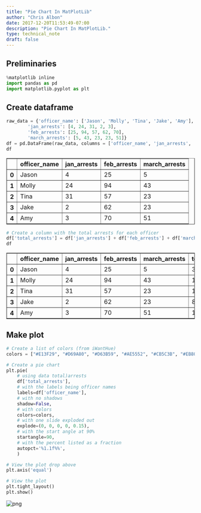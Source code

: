 ```yaml
---
title: "Pie Chart In MatPlotLib"
author: "Chris Albon"
date: 2017-12-20T11:53:49-07:00
description: "Pie Chart In MatPlotLib."
type: technical_note
draft: false
---
```

## Preliminaries


```python
%matplotlib inline
import pandas as pd
import matplotlib.pyplot as plt
```

## Create dataframe


```python
raw_data = {'officer_name': ['Jason', 'Molly', 'Tina', 'Jake', 'Amy'],
        'jan_arrests': [4, 24, 31, 2, 3],
        'feb_arrests': [25, 94, 57, 62, 70],
        'march_arrests': [5, 43, 23, 23, 51]}
df = pd.DataFrame(raw_data, columns = ['officer_name', 'jan_arrests', 'feb_arrests', 'march_arrests'])
df
```




<div>
<table border="1" class="dataframe">
  <thead>
    <tr style="text-align: right;">
      <th></th>
      <th>officer_name</th>
      <th>jan_arrests</th>
      <th>feb_arrests</th>
      <th>march_arrests</th>
    </tr>
  </thead>
  <tbody>
    <tr>
      <th>0</th>
      <td>Jason</td>
      <td>4</td>
      <td>25</td>
      <td>5</td>
    </tr>
    <tr>
      <th>1</th>
      <td>Molly</td>
      <td>24</td>
      <td>94</td>
      <td>43</td>
    </tr>
    <tr>
      <th>2</th>
      <td>Tina</td>
      <td>31</td>
      <td>57</td>
      <td>23</td>
    </tr>
    <tr>
      <th>3</th>
      <td>Jake</td>
      <td>2</td>
      <td>62</td>
      <td>23</td>
    </tr>
    <tr>
      <th>4</th>
      <td>Amy</td>
      <td>3</td>
      <td>70</td>
      <td>51</td>
    </tr>
  </tbody>
</table>
</div>




```python
# Create a column with the total arrests for each officer
df['total_arrests'] = df['jan_arrests'] + df['feb_arrests'] + df['march_arrests']
df
```




<div>
<table border="1" class="dataframe">
  <thead>
    <tr style="text-align: right;">
      <th></th>
      <th>officer_name</th>
      <th>jan_arrests</th>
      <th>feb_arrests</th>
      <th>march_arrests</th>
      <th>total_arrests</th>
    </tr>
  </thead>
  <tbody>
    <tr>
      <th>0</th>
      <td>Jason</td>
      <td>4</td>
      <td>25</td>
      <td>5</td>
      <td>34</td>
    </tr>
    <tr>
      <th>1</th>
      <td>Molly</td>
      <td>24</td>
      <td>94</td>
      <td>43</td>
      <td>161</td>
    </tr>
    <tr>
      <th>2</th>
      <td>Tina</td>
      <td>31</td>
      <td>57</td>
      <td>23</td>
      <td>111</td>
    </tr>
    <tr>
      <th>3</th>
      <td>Jake</td>
      <td>2</td>
      <td>62</td>
      <td>23</td>
      <td>87</td>
    </tr>
    <tr>
      <th>4</th>
      <td>Amy</td>
      <td>3</td>
      <td>70</td>
      <td>51</td>
      <td>124</td>
    </tr>
  </tbody>
</table>
</div>



## Make plot


```python
# Create a list of colors (from iWantHue)
colors = ["#E13F29", "#D69A80", "#D63B59", "#AE5552", "#CB5C3B", "#EB8076", "#96624E"]

# Create a pie chart
plt.pie(
    # using data total)arrests
    df['total_arrests'],
    # with the labels being officer names
    labels=df['officer_name'],
    # with no shadows
    shadow=False,
    # with colors
    colors=colors,
    # with one slide exploded out
    explode=(0, 0, 0, 0, 0.15),
    # with the start angle at 90%
    startangle=90,
    # with the percent listed as a fraction
    autopct='%1.1f%%',
    )

# View the plot drop above
plt.axis('equal')

# View the plot
plt.tight_layout()
plt.show()
```


![png](matplotlib_pie_chart_files/matplotlib_pie_chart_7_0.png)


